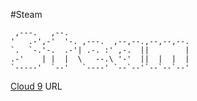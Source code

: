 #Steam

     ,---.   ,--.                           
    '   .-',-'  '-. ,---.  ,--,--.,--,--,--.
    `.  `-.'-.  .-'| .-. :' ,-.  ||        |
    .-'    | |  |  \   --.\ '-'  ||  |  |  |
    `-----'  `--'   `----' `--`--'`--`--`--'

[Cloud 9](https://github.com/Mute1946/Steam) URL

